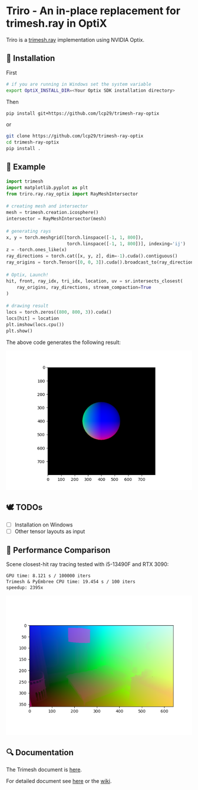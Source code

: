 # Triro - An in-place replacement for trimesh.ray in OptiX

Triro is a [trimesh.ray](https://trimesh.org/trimesh.ray.html) implementation using NVIDIA Optix.

## 🔧️ Installation
First
```sh
# if you are running in Windows set the system variable
export OptiX_INSTALL_DIR=<Your Optix SDK installation directory>
```
Then
```sh
pip install git+https://github.com/lcp29/trimesh-ray-optix
```
or
```sh
git clone https://github.com/lcp29/trimesh-ray-optix
cd trimesh-ray-optix
pip install .
```
## 📖️ Example
```python
import trimesh
import matplotlib.pyplot as plt
from triro.ray.ray_optix import RayMeshIntersector

# creating mesh and intersector
mesh = trimesh.creation.icosphere()
intersector = RayMeshIntersector(mesh)

# generating rays
x, y = torch.meshgrid([torch.linspace([-1, 1, 800]), 
                       torch.linspace([-1, 1, 800])], indexing='ij')
z = -torch.ones_like(x)
ray_directions = torch.cat([x, y, z], dim=-1).cuda().contiguous()
ray_origins = torch.Tensor([0, 0, 3]).cuda().broadcast_to(ray_directions.shape).contiguous()

# Optix, Launch!
hit, front, ray_idx, tri_idx, location, uv = sr.intersects_closest(
    ray_origins, ray_directions, stream_compaction=True
)

# drawing result
locs = torch.zeros((800, 800, 3)).cuda()
locs[hit] = location
plt.imshow(locs.cpu())
plt.show()
```
The above code generates the following result:

![](assets/location.png)

## 🕊️ TODOs

 - [ ] Installation on Windows
 - [ ] Other tensor layouts as input

## 🚀️ Performance Comparison

Scene closest-hit ray tracing tested with i5-13490F and RTX 3090:
```
GPU time: 8.121 s / 100000 iters
Trimesh & PyEmbree CPU time: 19.454 s / 100 iters
speedup: 2395x
```

![](assets/testcase.png)

## 🔍️ Documentation

The Trimesh document is [here](https://trimesh.org/trimesh.ray.html).

For detailed document see [here](docs/DOC.md) or the [wiki](https://github.com/lcp29/trimesh-ray-optix/wiki).
